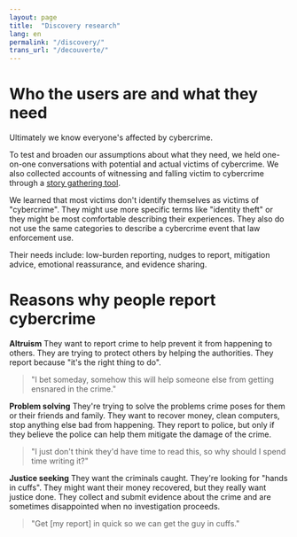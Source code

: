 ```yaml
---
layout: page
title:  "Discovery research"
lang: en
permalink: "/discovery/"
trans_url: "/decouverte/"
---
```


# Who the users are and what they need

Ultimately we know everyone's affected by cybercrime. 

To test and broaden our assumptions about what they need, we held one-on-one conversations with potential and actual victims of cybercrime. We also collected accounts of witnessing and falling victim to cybercrime through a [story gathering tool](https://tell-us.cds-snc.ca). 

We learned that most victims don't identify themselves as victims of "cybercrime". They might use more specific terms like "identity theft" or they might be most comfortable describing their experiences. They also do not use the same categories to describe a cybercrime event that law enforcement use. 

Their needs include: low-burden reporting, nudges to report, mitigation advice, emotional reassurance, and evidence sharing.

# Reasons why people report cybercrime

**Altruism**
They want to report crime to help prevent it from happening to others. They are trying to protect others by helping the authorities. They report because "it's the right thing to do". 
> "I bet someday, somehow this will help someone else from getting ensnared in the crime."

**Problem solving**
They're trying to solve the problems crime poses for them or their friends and family. They want to recover money, clean computers, stop anything else bad from happening. They report to police, but only if they believe the police can help them mitigate the damage of the crime.
> "I just don't think they'd have time to read this, so why should I spend time writing it?"

**Justice seeking**
They want the criminals caught. They're looking for "hands in cuffs". They might want their money recovered, but they really want justice done. They collect and submit evidence about the crime and are sometimes disappointed when no investigation proceeds.
> "Get [my report] in quick so we can get the guy in cuffs."
